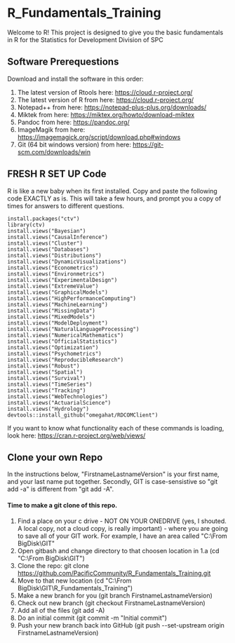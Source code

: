# R_Fundamentals_Training
Welcome to R! This project is designed to give you the basic fundamentals in R for the Statistics for Development Division of SPC

## Software Prerequestions
Download and install the software in this order:

1. The latest version of Rtools here: https://cloud.r-project.org/
2. The latest version of R from here: https://cloud.r-project.org/
3. Notepad++ from here: https://notepad-plus-plus.org/downloads/
4. Miktek from here: https://miktex.org/howto/download-miktex
5. Pandoc from here: https://pandoc.org/
6. ImageMagik from here: https://imagemagick.org/script/download.php#windows
7. Git (64 bit windows version) from here: https://git-scm.com/downloads/win

## FRESH R SET UP Code
R is like a new baby when its first installed. Copy and paste the following code EXACTLY as is. This will take a few hours, and prompt you a copy of times for answers to different questions.

```{r }
install.packages("ctv")
library(ctv)
install.views("Bayesian")
install.views("CausalInference")
install.views("Cluster")
install.views("Databases")
install.views("Distributions")
install.views("DynamicVisualizations")
install.views("Econometrics")
install.views("Environmetrics")
install.views("ExperimentalDesign")
install.views("ExtremeValue")
install.views("GraphicalModels")
install.views("HighPerformanceComputing")
install.views("MachineLearning")
install.views("MissingData")
install.views("MixedModels")
install.views("ModelDeployment")
install.views("NaturalLanguageProcessing")
install.views("NumericalMathematics")
install.views("OfficialStatistics")
install.views("Optimization")
install.views("Psychometrics")
install.views("ReproducibleResearch")
install.views("Robust")
install.views("Spatial")
install.views("Survival")
install.views("TimeSeries")
install.views("Tracking")
install.views("WebTechnologies")
install.views("ActuarialScience")
install.views("Hydrology")
devtools::install_github("omegahat/RDCOMClient")
```
If you want to know what functionality each of these commands is loading, look here: https://cran.r-project.org/web/views/



## Clone your own Repo
In the instructions below, "FirstnameLastnameVersion" is your first name, and your last name put together. Secondly, GIT is case-sensistive so "git add -a" is different from "git add -A".

#### Time to make a git clone of this repo.
1. Find a place on your c drive - NOT ON YOUR ONEDRIVE (yes, I shouted. A local copy, not a cloud copy,  is really important) - where you are going to save all of your GIT work. For example, I have an area called "C:\From BigDisk\GIT"
2. Open gitbash and change directory to that choosen location in 1.a (cd "C:\From BigDisk\GIT") 
3. Clone the repo: git clone https://github.com/PacificCommunity/R_Fundamentals_Training.git
4. Move to that new location (cd "C:\From BigDisk\GIT\R_Fundamentals_Training")
5. Make a new branch for you (git branch FirstnameLastnameVersion)
6. Check out new branch (git checkout FirstnameLastnameVersion)
7. Add all of the files (git add -A)
8. Do an initial commit (git commit -m "Initial commit")
9. Push your new branch back into GitHub (git push --set-upstream origin FirstnameLastnameVersion)
   



